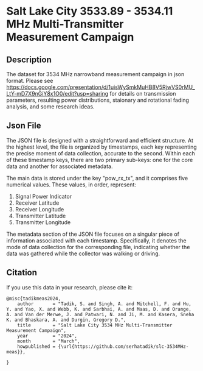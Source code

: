 # Salt Lake City 3533.89 - 3534.11 MHz Multi-Transmitter Measurement Campaign

## Description
The dataset for 3534 MHz narrowband measurement campaign in json format. Please see https://docs.google.com/presentation/d/1uisWySmkMuHB8V5RjwVS0rMU_LtY-mD7X9nGiY8x1O0/edit?usp=sharing for details on transmission parameters, resulting power distributions, staionary and rotational fading analysis, and some research ideas.

## Json File
The JSON file is designed with a straightforward and efficient structure. At the highest level, the file is organized by timestamps, each key representing the precise moment of data collection, accurate to the second. Within each of these timestamp keys, there are two primary sub-keys: one for the core data and another for associated metadata.

The main data is stored under the key "pow_rx_tx", and it comprises five numerical values. These values, in order, represent:

1. Signal Power Indicator
2. Receiver Latitude
3. Receiver Longitude
4. Transmitter Latitude
5. Transmitter Longitude

The metadata section of the JSON file focuses on a singular piece of information associated with each timestamp. Specifically, it denotes the mode of data collection for the corresponding file, indicating whether the data was gathered while the collector was walking or driving.

## Citation
If you use this data in your research, please cite it:

```
@misc{tadikmeas2024,
    author       = "Tadik, S. and Singh, A. and Mitchell, F. and Hu, Y. and Yao, X. and Webb, K. and Sarbhai, A. and Maas, D. and Orange, A. and Van der Merwe, J. and Patwari, N. and Ji, M. and Kasera, Sneha K. and Bhaskara, A. and Durgin, Gregory D.",
    title        = "Salt Lake City 3534 MHz Multi-Transmitter Measurement Campaign",
    year         = "2024",
    month        = "March",
    howpublished = {\url{https://github.com/serhatadik/slc-3534MHz-meas}},

}
```
